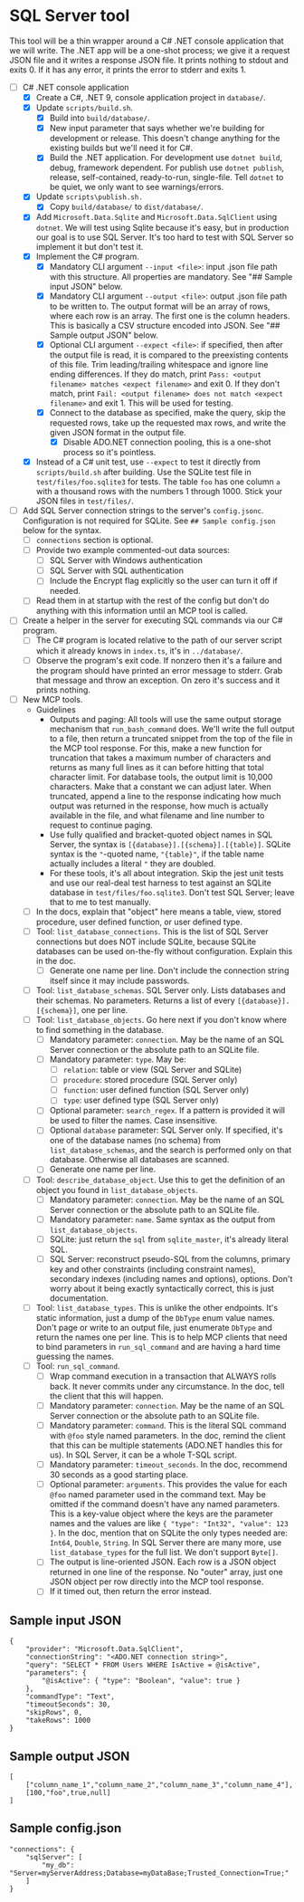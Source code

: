 # SQL Server tool
This tool will be a thin wrapper around a C# .NET console application that we will write. The .NET app will be a one-shot process; we give it a request JSON file and it writes a response JSON file. It prints nothing to stdout and exits 0. If it has any error, it prints the error to stderr and exits 1.
- [ ] C# .NET console application
    - [x] Create a C#, .NET 9, console application project in `database/`.
    - [x] Update `scripts/build.sh`.
        - [x] Build into `build/database/`.
        - [x] New input parameter that says whether we're building for development or release. This doesn't change anything for the existing builds but we'll need it for C#.
        - [x] Build the .NET application. For development use `dotnet build`, debug, framework dependent. For publish use `dotnet publish`, release, self-contained, ready-to-run, single-file. Tell `dotnet` to be quiet, we only want to see warnings/errors.
    - [x] Update `scripts\publish.sh.`
        - [x] Copy `build/database/` to `dist/database/`.
    - [x] Add `Microsoft.Data.Sqlite` and `Microsoft.Data.SqlClient` using `dotnet`. We will test using Sqlite because it's easy, but in production our goal is to use SQL Server. It's too hard to test with SQL Server so implement it but don't test it.
    - [x] Implement the C# program.
        - [x] Mandatory CLI argument `--input <file>`: input .json file path with this structure. All properties are mandatory. See "## Sample input JSON" below.
        - [x] Mandatory CLI argument `--output <file>`: output .json file path to be written to. The output format will be an array of rows, where each row is an array. The first one is the column headers. This is basically a CSV structure encoded into JSON. See "## Sample output JSON" below.
        - [x] Optional CLI argument `--expect <file>`: if specified, then after the output file is read, it is compared to the preexisting contents of this file. Trim leading/trailing whitespace and ignore line ending differences. If they do match, print `Pass: <output filename> matches <expect filename>` and exit 0. If they don't match, print `Fail: <output filename> does not match <expect filename>` and exit 1. This will be used for testing.
        - [x] Connect to the database as specified, make the query, skip the requested rows, take up the requested max rows, and write the given JSON format in the output file.
            - [x] Disable ADO.NET connection pooling, this is a one-shot process so it's pointless.
    - [x] Instead of a C# unit test, use `--expect` to test it directly from `scripts/build.sh` after building. Use the SQLite test file in `test/files/foo.sqlite3` for tests. The table `foo` has one column `a` with a thousand rows with the numbers 1 through 1000. Stick your JSON files in `test/files/`.
- [ ] Add SQL Server connection strings to the server's `config.jsonc`. Configuration is not required for SQLite. See `## Sample config.json` below for the syntax.
    - [ ] `connections` section is optional.
    - [ ] Provide two example commented-out data sources:
        - [ ] SQL Server with Windows authentication
        - [ ] SQL Server with SQL authentication
        - [ ] Include the Encrypt flag explicitly so the user can turn it off if needed.
    - [ ] Read them in at startup with the rest of the config but don't do anything with this information until an MCP tool is called.
- [ ] Create a helper in the server for executing SQL commands via our C# program.
    - [ ] The C# program is located relative to the path of our server script which it already knows in `index.ts`, it's in `../database/`.
    - [ ] Observe the program's exit code. If nonzero then it's a failure and the program should have printed an error message to stderr. Grab that message and throw an exception. On zero it's success and it prints nothing.
- [ ] New MCP tools.
    - Guidelines
        - Outputs and paging: All tools will use the same output storage mechanism that `run_bash_command` does. We'll write the full output to a file, then return a truncated snippet from the top of the file in the MCP tool response. For this, make a new function for truncation that takes a maximum number of characters and returns as many full lines as it can before hitting that total character limit. For database tools, the output limit is 10,000 characters. Make that a constant we can adjust later. When truncated, append a line to the response indicating how much output was returned in the response, how much is actually available in the file, and what filename and line number to request to continue paging.
        - Use fully qualified and bracket-quoted object names in SQL Server, the syntax is `[{database}].[{schema}].[{table}]`. SQLite syntax is the `"`-quoted name, `"{table}"`, if the table name actually includes a literal `"` they are doubled.
        - For these tools, it's all about integration. Skip the jest unit tests and use our real-deal test harness to test against an SQLite database in `test/files/foo.sqlite3`. Don't test SQL Server; leave that to me to test manually.
    - [ ] In the docs, explain that "object" here means a table, view, stored procedure, user defined function, or user defined type.
    - [ ] Tool: `list_database_connections`. This is the list of SQL Server connections but does NOT include SQLite, because SQLite databases can be used on-the-fly without configuration. Explain this in the doc.
        - [ ] Generate one name per line. Don't include the connection string itself since it may include passwords.
    - [ ] Tool: `list_database_schemas`. SQL Server only. Lists databases and their schemas. No parameters. Returns a list of every `[{database}].[{schema}]`, one per line.
    - [ ] Tool: `list_database_objects`. Go here next if you don't know where to find something in the database.
        - [ ] Mandatory parameter: `connection`. May be the name of an SQL Server connection or the absolute path to an SQLite file.
        - [ ] Mandatory parameter: `type`. May be:
            - [ ] `relation`: table or view (SQL Server and SQLite)
            - [ ] `procedure`: stored procedure (SQL Server only)
            - [ ] `function`: user defined function (SQL Server only)
            - [ ] `type`: user defined type (SQL Server only)
        - [ ] Optional parameter: `search_regex`. If a pattern is provided it will be used to filter the names. Case insensitive.
        - [ ] Optional `database` parameter: SQL Server only. If specified, it's one of the database names (no schema) from `list_database_schemas`, and the search is performed only on that database. Otherwise all databases are scanned.
        - [ ] Generate one name per line.
    - [ ] Tool: `describe_database_object`. Use this to get the definition of an object you found in `list_database_objects`.
        - [ ] Mandatory parameter: `connection`. May be the name of an SQL Server connection or the absolute path to an SQLite file.
        - [ ] Mandatory parameter: `name`. Same syntax as the output from `list_database_objects`.
        - [ ] SQLite: just return the `sql` from `sqlite_master`, it's already literal SQL.
        - [ ] SQL Server: reconstruct pseudo-SQL from the columns, primary key and other constraints (including constraint names), secondary indexes (including names and options), options. Don't worry about it being exactly syntactically correct, this is just documentation.
    - [ ] Tool: `list_database_types`. This is unlike the other endpoints. It's static information, just a dump of the `DbType` enum value names. Don't page or write to an output file, just enumerate `DbType` and return the names one per line. This is to help MCP clients that need to bind parameters in `run_sql_command` and are having a hard time guessing the names.
    - [ ] Tool: `run_sql_command`.
        - [ ] Wrap command execution in a transaction that ALWAYS rolls back. It never commits under any circumstance. In the doc, tell the client that this will happen.
        - [ ] Mandatory parameter: `connection`. May be the name of an SQL Server connection or the absolute path to an SQLite file.
        - [ ] Mandatory parameter: `command`. This is the literal SQL command with `@foo` style named parameters. In the doc, remind the client that this can be multiple statements (ADO.NET handles this for us). In SQL Server, it can be a whole T-SQL script.
        - [ ] Mandatory parameter: `timeout_seconds`. In the doc, recommend 30 seconds as a good starting place.
        - [ ] Optional parameter: `arguments`. This provides the value for each `@foo` named parameter used in the command text. May be omitted if the command doesn't have any named parameters. This is a key-value object where the keys are the parameter names and the values are like `{ "type": "Int32", "value": 123 }`. In the doc, mention that on SQLite the only types needed are: `Int64`, `Double`, `String`. In SQL Server there are many more, use `list_database_types` for the full list. We don't support `Byte[]`.
        - [ ] The output is line-oriented JSON. Each row is a JSON object returned in one line of the response. No "outer" array, just one JSON object per row directly into the MCP tool response.
        - [ ] If it timed out, then return the error instead.

## Sample input JSON
```
{
    "provider": "Microsoft.Data.SqlClient",
    "connectionString": "<ADO.NET connection string>",
    "query": "SELECT * FROM Users WHERE IsActive = @isActive",
    "parameters": {
        "@isActive": { "type": "Boolean", "value": true }
    },
    "commandType": "Text",
    "timeoutSeconds": 30,
    "skipRows", 0,
    "takeRows": 1000
}
```

## Sample output JSON
```
[
    ["column_name_1","column_name_2","column_name_3","column_name_4"],
    [100,"foo",true,null]
]
```

## Sample config.json
```
"connections": {
    "sqlServer": [
        "my_db": "Server=myServerAddress;Database=myDataBase;Trusted_Connection=True;"
    ]
}
```

